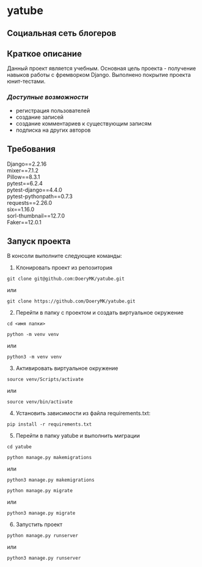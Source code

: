 # yatube

## Социальная сеть блогеров

## **Краткое описание**
Данный проект является учебным. 
Основная цель проекта - получение навыков работы с фремворком Django.
Выполнено покрытие проекта юнит-тестами.

### _Доступные возможности_
* регистрация пользователей
* создание записей
* создание комментариев к существующим записям
* подписка на других авторов

## **Требования**

Django==2.2.16  
mixer==7.1.2  
Pillow==8.3.1  
pytest==6.2.4  
pytest-django==4.4.0  
pytest-pythonpath==0.7.3  
requests==2.26.0  
six==1.16.0  
sorl-thumbnail==12.7.0  
Faker==12.0.1  


## **Запуск проекта**

В консоли выполните следующие команды:

1. Клонировать проект из репозитория
```
git clone git@github.com:DoeryMK/yatube.git
```
или
```
git clone https://github.com/DoeryMK/yatube.git
```
2. Перейти в папку с проектом и создать виртуальное окружение
```
cd <имя папки>
```
```
python -m venv venv
```
или
```
python3 -m venv venv
```
3. Активировать виртуальное окружение
```
source venv/Scripts/activate
```
или
```
source venv/bin/activate
```
4. Установить зависимости из файла requirements.txt:
```
pip install -r requirements.txt
```
5. Перейти в папку yatube и выполнить миграции
```
cd yatube
```
```
python manage.py makemigrations
```
или 
```
python3 manage.py makemigrations
```
```
python manage.py migrate
```
или
```
python3 manage.py migrate
```
6. Запустить проект
```
python manage.py runserver
```
или 
```
python3 manage.py runserver
```
